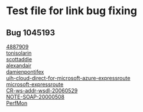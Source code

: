 # Test file for link bug fixing

## Bug 1045193
[4887909](http://www.linkedin.com/profile/view?id=4887909) <br/>
[tonisolarin](https://ng.linkedin.com/in/tonisolarin) <br/>
[scottaddie](https://www.linkedin.com/in/scottaddie) <br/>
[alexandair](http://www.linkedin.com/in/alexandair) <br/>
[damienpontifex](https://www.linkedin.com/in/damienpontifex) <br/>
[uih-cloud-direct-for-microsoft-azure-expressroute](https://www.uih.co.th/en/internet-solution/cloud-direct/uih-cloud-direct-for-microsoft-azure-expressroute) <br/>
[microsoft-expressroute](http://itconsult.com.au/microsoft-expressroute) <br/>
[CR-ws-addr-wsdl-20060529](http://www.w3.org/TR/2006/CR-ws-addr-wsdl-20060529/) <br/>
[NOTE-SOAP-20000508](http://www.w3.org/TR/2000/NOTE-SOAP-20000508/) <br/>
[PerfMon](http://jmeter-plugins.org/wiki/PerfMon/) <br/>






